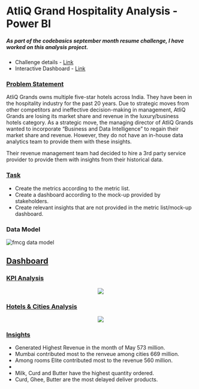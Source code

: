 # AtliQ Grand Hospitality Analysis - Power BI
##### As part of the codebasics september month resume challenge, I have worked on this analysis project.
- Challenge details - [Link](https://codebasics.io/challenge/codebasics-resume-project-challenge/4)
- Interactive Dashboard - [Link](https://app.powerbi.com/reportEmbed?reportId=58fdb25d-107f-4749-bb34-be6758bebad7&autoAuth=true&ctid=6fe72367-5550-451c-bc07-f68f54a96e01)
### <ins> Problem Statement </ins>
AtliQ Grands owns multiple five-star hotels across India. They have been in the hospitality industry for the past 20 years. Due to strategic moves from other competitors and ineffective decision-making in management, AtliQ Grands are losing its market share and revenue in the luxury/business hotels category. As a strategic move, the managing director of AtliQ Grands wanted to incorporate “Business and Data Intelligence” to regain their market share and revenue. However, they do not have an in-house data analytics team to provide them with these insights.

Their revenue management team had decided to hire a 3rd party service provider to provide them with insights from their historical data.
### <ins> Task </ins> 
- Create the metrics according to the metric list.
- Create a dashboard according to the mock-up provided by stakeholders.
- Create relevant insights that are not provided in the metric list/mock-up dashboard.
### Data Model

![fmcg data model](https://github.com/user-attachments/assets/bbfe67b0-090d-4d47-89f0-97b414ca73db)

## <ins> Dashboard </ins>
### <ins> KPI Analysis </ins> 
<div align="center">
  <img src = "https://github.com/user-attachments/assets/71ff0593-3abc-4d13-a813-3231dd76f41f"
>
</div>

### <ins>  Hotels & Cities Analysis </ins> 
<div align="center">
  <img src = "https://github.com/user-attachments/assets/a0e3a1e8-9bea-4fa5-9d70-94ab653c4331"
>
</div>



### <ins> Insights </ins>
- Generated Highest Revenue in the month of May 573 million.
- Mumbai contributed most to the renveue among cities 669 million.
- Among rooms Elite contributed most to the revenue 560 million.
- 
- Milk, Curd and Butter have the highest quantity ordered.
- Curd, Ghee, Butter are the most delayed deliver products.
